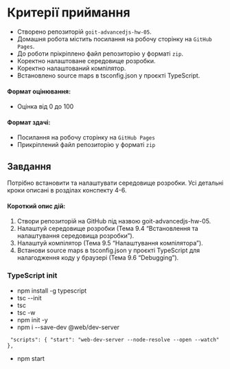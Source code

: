 # Критерії приймання

- Створено репозиторій `goit-advancedjs-hw-05`.
- Домашня робота містить посилання на робочу сторінку на `GitHub Pages`.
- До роботи прiкрiплено файл репозиторiю у форматi `zip`.
- Коректно налаштоване середовище розробки.
- Коректно налаштований компілятор.
- Встановлено source maps в tsconfig.json у проєкті TypeScript.

#### Формат оцінювання:

- Оцінка від 0 до 100

#### Формат здачi:

- Посилання на робочу сторінку на `GitHub Pages`
- Прикрiплений файл репозиторію у форматi `zip`

## Завдання

Потрібно встановити та налаштувати середовище розробки. Усі детальні кроки
описані в роздiлах конспекту 4-6.

#### Короткий опис дій:

1. Створи репозиторій на GitHub під назвою goit-advancedjs-hw-05.
2. Налаштуй середовище розробки (Тема 9.4 “Встановлення та налаштування
   середовища розробки”).
3. Налаштуй компілятор (Тема 9.5 “Налаштування компілятора”).
4. Встанови source maps в tsconfig.json у проєкті TypeScript для налагодження
   коду у браузері (Тема 9.6 “Debugging”).

### TypeScript init

- npm install -g typescript
- tsc --init
- tsc
- tsc -w
- npm init -y
- npm i --save-dev @web/dev-server

` "scripts": { "start": "web-dev-server --node-resolve --open --watch" },`

- npm start
